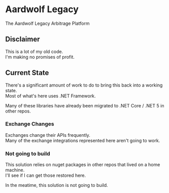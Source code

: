 # Aardwolf Legacy

The Aardwolf Legacy Arbitrage Platform

## Disclaimer

This is a lot of my old code.  
I'm making no promises of profit.  



## Current State

There's a significant amount of work to do to bring this back into a working state.  
Most of what's here uses .NET Framework.  

Many of these libraries have already been migrated to .NET Core / .NET 5 in other repos.  

### Exchange Changes

Exchanges change their APIs frequently.  
Many of the exchange integrations represented here aren't going to work.

### Not going to build

This solution relies on nuget packages in other repos that lived on a home machine.  
I'll see if I can get those restored here.  

In the meatime, this solution is not going to build.  

